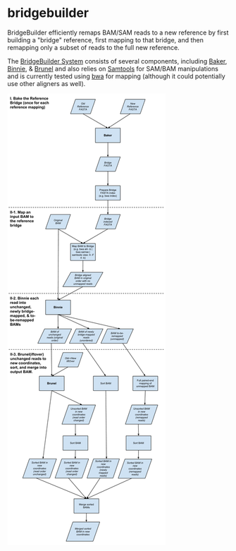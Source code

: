 bridgebuilder
=============

BridgeBuilder efficiently remaps BAM/SAM reads to a new reference by first building a "bridge" reference, first mapping to that bridge, and then remapping only a subset of reads to the full new reference. 


The [BridgeBuilder System][1] consists of several components, including [Baker][2], [Binnie][3], & [Brunel][4] and also relies on [Samtools][5] for SAM/BAM manipulations and is currently tested using [bwa][6] for mapping (although it could potentially use other aligners as well).

![BridgeBuilder System][1]


[1]: docs/BridgeBuilderSystemDiagram.png?raw=true	"BridgeBuilder System Diagram"
[2]: baker/README.md					"Baker"
[3]: binnie/README.md					"Binnie"
[4]: brunel/README.md					"Brunel"
[5]: https://github.com/samtools/samtools		"Samtools"
[6]: https://github.com/lh3/bwa				"Burrows-Wheeler Aligner"

